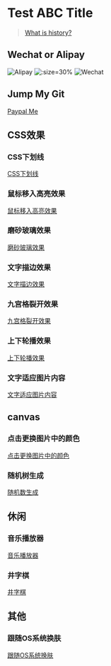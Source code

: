 # Test ABC Title

> [What is history?](HISTORY.md)

## Wechat or Alipay
![Alipay](images/IMG_4184.JPG ':size=25% ')
![](images/coffee.jpg ':size=30% ')
![Wechat](images/IMG_4202.JPG ':size=25%')

## Jump My Git
[Paypal Me](https://github.com/poiAnyoc)

## CSS效果
### CSS下划线
[CSS下划线](https://poianyoc.github.io/blog-poi/css/down-line.html)

### 鼠标移入高亮效果
[鼠标移入高亮效果](https://poianyoc.github.io/blog-poi/css/mouse-hover-light.html)

### 磨砂玻璃效果
[磨砂玻璃效果](https://poianyoc.github.io/blog-poi/css/filter/backdrop-filter/frosting-glass.html)

### 文字描边效果
[文字描边效果](https://poianyoc.github.io/blog-poi/css/text-stroke/text-stroke-1.html)

### 九宫格裂开效果
[九宫格裂开效果](https://poianyoc.github.io/blog-poi/css/nth-child/hover-night-grid.html)

### 上下轮播效果
[上下轮播效果](https://poianyoc.github.io/blog-poi/css/swiper/up-down-swiper.html)

### 文字适应图片内容
[文字适应图片内容](https://poianyoc.github.io/blog-poi/css/filter/svg-filter/text-svg-filter.html)


## canvas
### 点击更换图片中的颜色
[点击更换图片中的颜色](https://poianyoc.github.io/blog-poi/canvas-changeColor/clickcanva-changecolor.html)

### 随机树生成
[随机数生成](https://poianyoc.github.io/blog-poi/canvas/random-tree.html)


## 休闲
### 音乐播放器
[音乐播放器](https://poianyoc.github.io/blog-poi/music-player/index.html)

### 井字棋
[井字棋](https://poianyoc.github.io/blog-poi/games/keenerTicTacToeGame/index.html)

## 其他
### 跟随OS系统换肤
[跟随OS系统换肤](https://poianyoc.github.io/blog-poi/os/os-change-skin.html)
